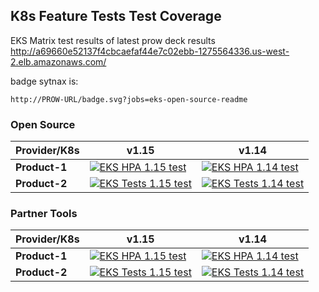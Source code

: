 


## K8s Feature Tests Test Coverage

EKS Matrix test results of latest prow deck results http://a69660e52137f4cbcaefaf44e7c02ebb-1275564336.us-west-2.elb.amazonaws.com/

badge sytnax is:

	http://PROW-URL/badge.svg?jobs=eks-open-source-readme

### Open Source

| Provider/K8s | v1.15 | v1.14 |
| ----------- | -----------| -----------
| **Product-1** | [![EKS HPA 1.15 test](http://a69660e52137f4cbcaefaf44e7c02ebb-1275564336.us-west-2.elb.amazonaws.com/badge.svg?jobs=open-source-readme)](http://a69660e52137f4cbcaefaf44e7c02ebb-1275564336.us-west-2.elb.amazonaws.com/badge.svg?jobs=eks-prod-pdx-hpa-1.15) | [![EKS HPA 1.14 test](http://a69660e52137f4cbcaefaf44e7c02ebb-1275564336.us-west-2.elb.amazonaws.com/badge.svg?jobs=open-source-product1)](http://a69660e52137f4cbcaefaf44e7c02ebb-1275564336.us-west-2.elb.amazonaws.com/badge.svg?jobs=open-source-product1)
| **Product-2** | [![EKS Tests 1.15 test](http://a69660e52137f4cbcaefaf44e7c02ebb-1275564336.us-west-2.elb.amazonaws.com/badge.svg?jobs=eks-open-source-readme)](http://a69660e52137f4cbcaefaf44e7c02ebb-1275564336.us-west-2.elb.amazonaws.com/badge.svg?jobs=eks-open-source-readme) | [![EKS Tests 1.14 test](http://a69660e52137f4cbcaefaf44e7c02ebb-1275564336.us-west-2.elb.amazonaws.com/badge.svg?jobs=open-source-product2)](http://a69660e52137f4cbcaefaf44e7c02ebb-1275564336.us-west-2.elb.amazonaws.com/badge.svg?jobs=open-source-product2)


### Partner Tools

| Provider/K8s | v1.15 | v1.14 |
| ----------- | -----------| -----------
| **Product-1** | [![EKS HPA 1.15 test](http://a69660e52137f4cbcaefaf44e7c02ebb-1275564336.us-west-2.elb.amazonaws.com/badge.svg?jobs=open-source-readme)](http://a69660e52137f4cbcaefaf44e7c02ebb-1275564336.us-west-2.elb.amazonaws.com/badge.svg?jobs=eks-prod-pdx-hpa-1.15) | [![EKS HPA 1.14 test](http://a69660e52137f4cbcaefaf44e7c02ebb-1275564336.us-west-2.elb.amazonaws.com/badge.svg?jobs=partner-product1)](http://a69660e52137f4cbcaefaf44e7c02ebb-1275564336.us-west-2.elb.amazonaws.com/badge.svg?jobs=partner-product1)
| **Product-2** | [![EKS Tests 1.15 test](http://a69660e52137f4cbcaefaf44e7c02ebb-1275564336.us-west-2.elb.amazonaws.com/badge.svg?jobs=eks-open-source-readme)](http://a69660e52137f4cbcaefaf44e7c02ebb-1275564336.us-west-2.elb.amazonaws.com/badge.svg?jobs=eks-open-source-readme) | [![EKS Tests 1.14 test](http://a69660e52137f4cbcaefaf44e7c02ebb-1275564336.us-west-2.elb.amazonaws.com/badge.svg?jobs=partner-product2)](http://a69660e52137f4cbcaefaf44e7c02ebb-1275564336.us-west-2.elb.amazonaws.com/badge.svg?jobs=partner-product2)


